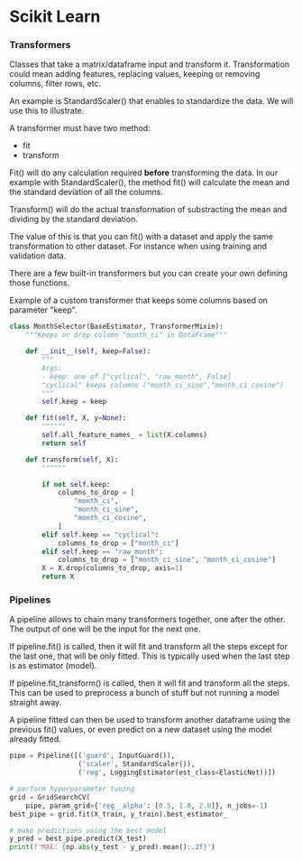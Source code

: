 # Scikit Learn

### Transformers

Classes that take a matrix/dataframe input and transform it. Transformation could mean adding features, replacing values, keeping or removing columns, filter rows, etc.

An example is StandardScaler() that enables to standardize the data. We will use this to illustrate.

A transformer must have two method:
* fit
* transform

Fit() will do any calculation required **before** transforming the data. 
In our example with StandardScaler(), the method fit() will calculate the mean and the standard deviation of all the columns.

Transform() will do the actual transformation of substracting the mean and dividing by the standard deviation.

The value of this is that you can fit() with a dataset and apply the same transformation to other dataset. For instance when using training and validation data.

There are a few built-in transformers but you can create your own defining those functions.

Example of a custom transformer that keeps  some columns based on parameter "keep".
```python 
class MonthSelector(BaseEstimator, TransformerMixin):
    """Keeps or drop column "month_ci" in DataFrame"""

    def __init__(self, keep=False):
        """
        Args:
        - keep: one of ["cyclical", "raw_month", False]
        "cyclical" keeps columns ("month_ci_sine","month_ci_cosine")
        """
        self.keep = keep

    def fit(self, X, y=None):
        """"""
        self.all_feature_names_ = list(X.columns)
        return self

    def transform(self, X):
        """"""

        if not self.keep:
            columns_to_drop = [
                "month_ci",
                "month_ci_sine",
                "month_ci_cosine",
            ]
        elif self.keep == "cyclical":
            columns_to_drop = ["month_ci"]
        elif self.keep == "raw_month":
            columns_to_drop = ["month_ci_sine", "month_ci_cosine"]
        X = X.drop(columns_to_drop, axis=1)
        return X
```


### Pipelines

A pipeline allows to chain many transformers together, one after the other. The output of one will be the input for the next one. 

If pipeline.fit() is called, then it will fit and transform all the steps except for the last one, that will be only fitted. This is typically used when the last step is as estimator (model).

If pipeline.fit_transform() is called, then it will fit and transform all the steps. This can be used to preprocess a bunch of stuff but not running a model straight away.

A pipeline fitted can then be used to transform another dataframe using the previous fit() values, or even predict on a new dataset using the model already fitted. 

```python
pipe = Pipeline([('guard', InputGuard()),
                 ('scaler', StandardScaler()),
                 ('reg', LoggingEstimator(est_class=ElasticNet))])

# perform hyperparameter tuning
grid = GridSearchCV(
    pipe, param_grid={'reg__alpha': [0.5, 1.0, 2.0]}, n_jobs=-1)
best_pipe = grid.fit(X_train, y_train).best_estimator_

# make predictions using the best model
y_pred = best_pipe.predict(X_test)
print(f'MAE: {np.abs(y_test - y_pred).mean():.2f}')
```